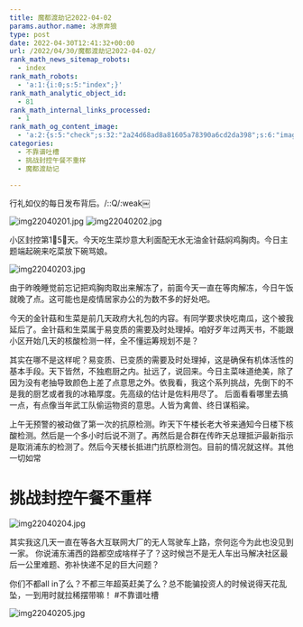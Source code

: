 ```yaml
---
title: 魔都渡劫记2022-04-02
params.author.name: 冰原奔狼
type: post
date: 2022-04-30T12:41:32+00:00
url: /2022/04/30/魔都渡劫记2022-04-02/
rank_math_news_sitemap_robots:
  - index
rank_math_robots:
  - 'a:1:{i:0;s:5:"index";}'
rank_math_analytic_object_id:
  - 81
rank_math_internal_links_processed:
  - 1
rank_math_og_content_image:
  - 'a:2:{s:5:"check";s:32:"2a24d68ad8a81605a78390a6cd2da398";s:6:"images";a:0:{}}'
categories:
  - 不靠谱吐槽
  - 挑战封控午餐不重样
  - 魔都渡劫记

---
```

行礼如仪的每日发布背后。/::Q/:weak￼

<img decoding="async" src="https://i0.wp.com/s2.loli.net/2022/04/30/psQULj5wGeA4WDZ.jpg?w=640&#038;ssl=1" alt="img22040201.jpg" data-recalc-dims="1" />
<img decoding="async" src="https://i0.wp.com/s2.loli.net/2022/04/30/yLDrgmQ5tsIYuRS.jpg?w=640&#038;ssl=1" alt="img22040202.jpg" data-recalc-dims="1" />

小区封控第1⃣️5⃣️天。今天吃生菜炒意大利面配无水无油金针菇焖鸡胸肉。今日主题端起碗来吃菜放下碗骂娘。

<img decoding="async" src="https://i0.wp.com/s2.loli.net/2022/04/30/OHGJft6VgI798Qb.jpg?w=640&#038;ssl=1" alt="img22040203.jpg" data-recalc-dims="1" />

由于昨晚睡觉前忘记把鸡胸肉取出来解冻了，前面今天一直在等肉解冻，今日午饭就晚了点。这可能也是疫情居家办公的为数不多的好处吧。

今天的金针菇和生菜是前几天政府大礼包的内容。有同学要求快吃南瓜，这个被我延后了。金针菇和生菜属于易变质的需要及时处理掉。咱好歹年过两天书，不能跟小区开始几天的核酸检测一样，全不懂运筹规划不是？

其实在哪不是这样呢？易变质、已变质的需要及时处理掉，这是确保有机体活性的基本手段。天下皆然，不独庖厨之内。扯远了，说回来。今日主菜味道绝美，除了因为没有老抽导致颜色上差了点意思之外。依我看，我这个系列挑战，先倒下的不是我的厨艺或者我的冰箱厚度。先高级的估计是佐料用尽了。 后面看看哪里去搞一点，有点像当年武工队偷运物资的意思。人皆为禽兽、终日谋稻粱。

上午无预警的被动做了第一次的抗原检测。昨天下午楼长老大爷来通知今日楼下核酸检测。然后是一个多小时后说不测了。再然后是合群在传昨天总理抵沪最新指示是取消浦东的检测了。然后今天楼长抵进门抗原检测包。目前的情况就这样。其他一切如常

# 挑战封控午餐不重样

<img decoding="async" src="https://i0.wp.com/s2.loli.net/2022/04/30/FjIm9p4TYbBneKt.jpg?w=640&#038;ssl=1" alt="img22040204.jpg" data-recalc-dims="1" />

其实我这几天一直在等各大互联网大厂的无人驾驶车上路，奈何迄今为此也没见到一家。 你说浦东浦西的路都空成啥样子了？这时候岂不是无人车出马解决社区最后一公里难题、弥补快递不足的巨大问题？

你们不都all in了么？不都三年超英赶美了么？总不能骗投资人的时候说得天花乱坠，一到用时就拉稀摆带嘛！ #不靠谱吐槽

<img decoding="async" src="https://i0.wp.com/s2.loli.net/2022/04/30/GUiLjDvlqJcseBo.jpg?w=640&#038;ssl=1" alt="img22040205.jpg" data-recalc-dims="1" />
